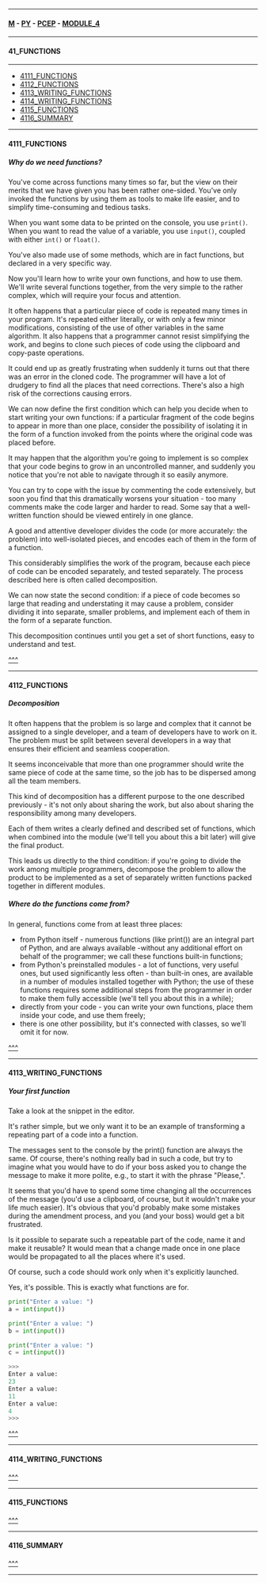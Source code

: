 
---

#### [M](https://github.com/ttltrk/TTT/blob/master/menu.md) - [PY](https://github.com/ttltrk/TTT/blob/master/PY/PY.md) - [PCEP](https://github.com/ttltrk/TTT/blob/master/PY/PCEP/PCEP.md) - [MODULE_4](https://github.com/ttltrk/TTT/blob/master/PY/PCEP/MODULE_4/MODULE_4.md)

---

#### 41_FUNCTIONS

---

* [4111_FUNCTIONS](#4111_FUNCTIONS)
* [4112_FUNCTIONS](#4112_FUNCTIONS)
* [4113_WRITING_FUNCTIONS](#4113_WRITING_FUNCTIONS)
* [4114_WRITING_FUNCTIONS](#4114_WRITING_FUNCTIONS)
* [4115_FUNCTIONS](#4115_FUNCTIONS)
* [4116_SUMMARY](#4116_SUMMARY)

---

#### 4111_FUNCTIONS

##### Why do we need functions?

You've come across functions many times so far, but the view on their merits that we have given you has been rather one-sided. You've only invoked the functions by using them as tools to make life easier, and to simplify time-consuming and tedious tasks.

When you want some data to be printed on the console, you use ```print()```. When you want to read the value of a variable, you use ```input()```, coupled with either ```int()``` or ```float()```.

You've also made use of some methods, which are in fact functions, but declared in a very specific way.

Now you'll learn how to write your own functions, and how to use them. We'll write several functions together, from the very simple to the rather complex, which will require your focus and attention.

It often happens that a particular piece of code is repeated many times in your program. It's repeated either literally, or with only a few minor modifications, consisting of the use of other variables in the same algorithm. It also happens that a programmer cannot resist simplifying the work, and begins to clone such pieces of code using the clipboard and copy-paste operations.

It could end up as greatly frustrating when suddenly it turns out that there was an error in the cloned code. The programmer will have a lot of drudgery to find all the places that need corrections. There's also a high risk of the corrections causing errors.

We can now define the first condition which can help you decide when to start writing your own functions: if a particular fragment of the code begins to appear in more than one place, consider the possibility of isolating it in the form of a function invoked from the points where the original code was placed before.


It may happen that the algorithm you're going to implement is so complex that your code begins to grow in an uncontrolled manner, and suddenly you notice that you're not able to navigate through it so easily anymore.


You can try to cope with the issue by commenting the code extensively, but soon you find that this dramatically worsens your situation - too many comments make the code larger and harder to read. Some say that a well-written function should be viewed entirely in one glance.

A good and attentive developer divides the code (or more accurately: the problem) into well-isolated pieces, and encodes each of them in the form of a function.

This considerably simplifies the work of the program, because each piece of code can be encoded separately, and tested separately. The process described here is often called decomposition.

We can now state the second condition: if a piece of code becomes so large that reading and understating it may cause a problem, consider dividing it into separate, smaller problems, and implement each of them in the form of a separate function.

This decomposition continues until you get a set of short functions, easy to understand and test.

[^^^](#41_FUNCTIONS)

---

#### 4112_FUNCTIONS

##### Decomposition

It often happens that the problem is so large and complex that it cannot be assigned to a single developer, and a team of developers have to work on it. The problem must be split between several developers in a way that ensures their efficient and seamless cooperation.

It seems inconceivable that more than one programmer should write the same piece of code at the same time, so the job has to be dispersed among all the team members.

This kind of decomposition has a different purpose to the one described previously - it's not only about sharing the work, but also about sharing the responsibility among many developers.

Each of them writes a clearly defined and described set of functions, which when combined into the module (we'll tell you about this a bit later) will give the final product.

This leads us directly to the third condition: if you're going to divide the work among multiple programmers, decompose the problem to allow the product to be implemented as a set of separately written functions packed together in different modules.

##### Where do the functions come from?

In general, functions come from at least three places:

- from Python itself - numerous functions (like print()) are an integral part of Python, and are always available -without any additional effort on behalf of the programmer; we call these functions built-in functions;
- from Python's preinstalled modules - a lot of functions, very useful ones, but used significantly less often - than built-in ones, are available in a number of modules installed together with Python; the use of these functions requires some additional steps from the programmer in order to make them fully accessible (we'll tell you about this in a while);
- directly from your code - you can write your own functions, place them inside your code, and use them freely;
- there is one other possibility, but it's connected with classes, so we'll omit it for now.

[^^^](#41_FUNCTIONS)

---

#### 4113_WRITING_FUNCTIONS

##### Your first function

Take a look at the snippet in the editor.

It's rather simple, but we only want it to be an example of transforming a repeating part of a code into a function.

The messages sent to the console by the print() function are always the same. Of course, there's nothing really bad in such a code, but try to imagine what you would have to do if your boss asked you to change the message to make it more polite, e.g., to start it with the phrase "Please,".

It seems that you'd have to spend some time changing all the occurrences of the message (you'd use a clipboard, of course, but it wouldn't make your life much easier). It's obvious that you'd probably make some mistakes during the amendment process, and you (and your boss) would get a bit frustrated.


Is it possible to separate such a repeatable part of the code, name it and make it reusable? It would mean that a change made once in one place would be propagated to all the places where it's used.

Of course, such a code should work only when it's explicitly launched.

Yes, it's possible. This is exactly what functions are for.

```py
print("Enter a value: ")
a = int(input())

print("Enter a value: ")
b = int(input())

print("Enter a value: ")
c = int(input())

>>>
Enter a value:
23
Enter a value:
11
Enter a value:
4
>>>
```

[^^^](#41_FUNCTIONS)

---

#### 4114_WRITING_FUNCTIONS

[^^^](#41_FUNCTIONS)

---

#### 4115_FUNCTIONS

[^^^](#41_FUNCTIONS)

---

#### 4116_SUMMARY

[^^^](#41_FUNCTIONS)

---

